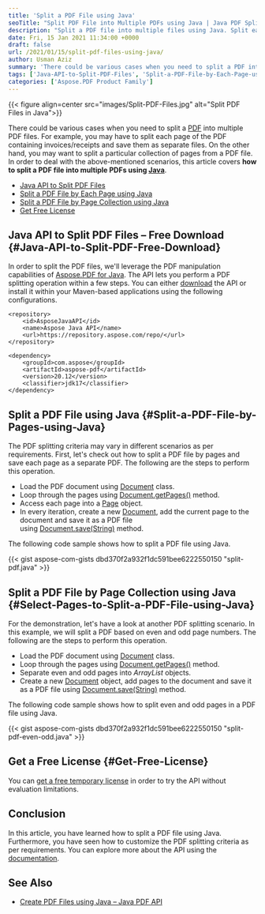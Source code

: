 ```yaml
---
title: 'Split a PDF File using Java'
seoTitle: "Split PDF File into Multiple PDFs using Java | Java PDF Splitter Library"
description: "Split a PDF file into multiple files using Java. Split each page or a collection of pages in PDF to separate files using Java PDF splitter API."
date: Fri, 15 Jan 2021 11:34:00 +0000
draft: false
url: /2021/01/15/split-pdf-files-using-java/
author: Usman Aziz
summary: 'There could be various cases when you need to split a PDF into multiple PDF files. For example, you may have to split each page of the PDF containing invoices/receipts and save them as separate files. On the other hand, you may want to split a particular collection of pages from a PDF file. In order to deal with the above-mentioned scenarios, this article covers **how to split a PDF file into multiple PDFs programmatically using Java**.'
tags: ['Java-API-to-Split-PDF-Files', 'Split-a-PDF-File-by-Each-Page-using-Java', 'Split-a-PDF-File-by-Page-Collection-using-Java']
categories: ['Aspose.PDF Product Family']
---
```




{{< figure align=center src="images/Split-PDF-Files.jpg" alt="Split PDF Files in Java">}}


There could be various cases when you need to split a [PDF][1] into multiple PDF files. For example, you may have to split each page of the PDF containing invoices/receipts and save them as separate files. On the other hand, you may want to split a particular collection of pages from a PDF file. In order to deal with the above-mentioned scenarios, this article covers **how to split a PDF file into multiple PDFs using [Java][2]**.

*   [Java API to Split PDF Files][3]
*   [Split a PDF File by Each Page using Java][4]
*   [Split a PDF File by Page Collection using Java][5]
*   [Get Free License][6]

## Java API to Split PDF Files – Free Download {#Java-API-to-Split-PDF-Free-Download}

In order to split the PDF files, we'll leverage the PDF manipulation capabilities of [Aspose.PDF for Java][7]. The API lets you perform a PDF splitting operation within a few steps. You can either [download][8] the API or install it within your Maven-based applications using the following configurations.

```
<repository>
    <id>AsposeJavaAPI</id>
    <name>Aspose Java API</name>
    <url>https://repository.aspose.com/repo/</url>
</repository>
```
```
<dependency>
    <groupId>com.aspose</groupId>
    <artifactId>aspose-pdf</artifactId>
    <version>20.12</version>
    <classifier>jdk17</classifier>
</dependency>
```

## Split a PDF File using Java {#Split-a-PDF-File-by-Pages-using-Java}

The PDF splitting criteria may vary in different scenarios as per requirements. First, let's check out how to split a PDF file by pages and save each page as a separate PDF. The following are the steps to perform this operation.

*   Load the PDF document using [Document][9] class.
*   Loop through the pages using [Document.getPages()][10] method.
*   Access each page into a [Page][11] object.
*   In every iteration, create a new [Document][12], add the current page to the document and save it as a PDF file using [Document.save(String)][13] method.

The following code sample shows how to split a PDF file using Java.

{{< gist aspose-com-gists dbd370f2a932f1dc591bee6222550150 "split-pdf.java" >}}

## Split a PDF File by Page Collection using Java {#Select-Pages-to-Split-a-PDF-File-using-Java}

For the demonstration, let's have a look at another PDF splitting scenario. In this example, we will split a PDF based on even and odd page numbers. The following are the steps to perform this operation.

*   Load the PDF document using [Document][14] class.
*   Loop through the pages using [Document.getPages()][15] method.
*   Separate even and odd pages into _ArrayList<Page>_ objects.
*   Create a new [Document][16] object, add pages to the document and save it as a PDF file using [Document.save(String)][17] method.

The following code sample shows how to split even and odd pages in a PDF file using Java.

{{< gist aspose-com-gists dbd370f2a932f1dc591bee6222550150 "split-pdf-even-odd.java" >}}

## Get a Free License {#Get-Free-License}

You can [get a free temporary license][18] in order to try the API without evaluation limitations.

## Conclusion

In this article, you have learned how to split a PDF file using Java. Furthermore, you have seen how to customize the PDF splitting criteria as per requirements. You can explore more about the API using the [documentation][19].

## See Also

*   [Create PDF Files using Java – Java PDF API][20]




[1]: https://docs.fileformat.com/pdf/
[2]: https://docs.fileformat.com/programming/java/
[3]: #Java-API-to-Split-PDF-Free-Download
[4]: #Split-a-PDF-File-by-Pages-using-Java
[5]: #Select-Pages-to-Split-a-PDF-File-using-Java
[6]: #Get-Free-License
[7]: https://products.aspose.com/pdf/java
[8]: https://downloads.aspose.com/pdf/java
[9]: https://apireference.aspose.com/pdf/java/com.aspose.pdf/Document
[10]: https://apireference.aspose.com/pdf/java/com.aspose.pdf/Document#getPages--
[11]: https://apireference.aspose.com/pdf/java/com.aspose.pdf/Page
[12]: https://apireference.aspose.com/pdf/java/com.aspose.pdf/Document
[13]: https://apireference.aspose.com/pdf/java/com.aspose.pdf/Document#save-java.lang.String-
[14]: https://apireference.aspose.com/pdf/java/com.aspose.pdf/Document
[15]: https://apireference.aspose.com/pdf/java/com.aspose.pdf/Document#getPages--
[16]: https://apireference.aspose.com/pdf/java/com.aspose.pdf/Document
[17]: https://apireference.aspose.com/pdf/java/com.aspose.pdf/Document#save-java.lang.String-
[18]: https://purchase.aspose.com/temporary-license
[19]: https://docs.aspose.com/pdf/java/getting-started/
[20]: https://blog.aspose.com/2020/12/31/create-pdf-files-in-java/





